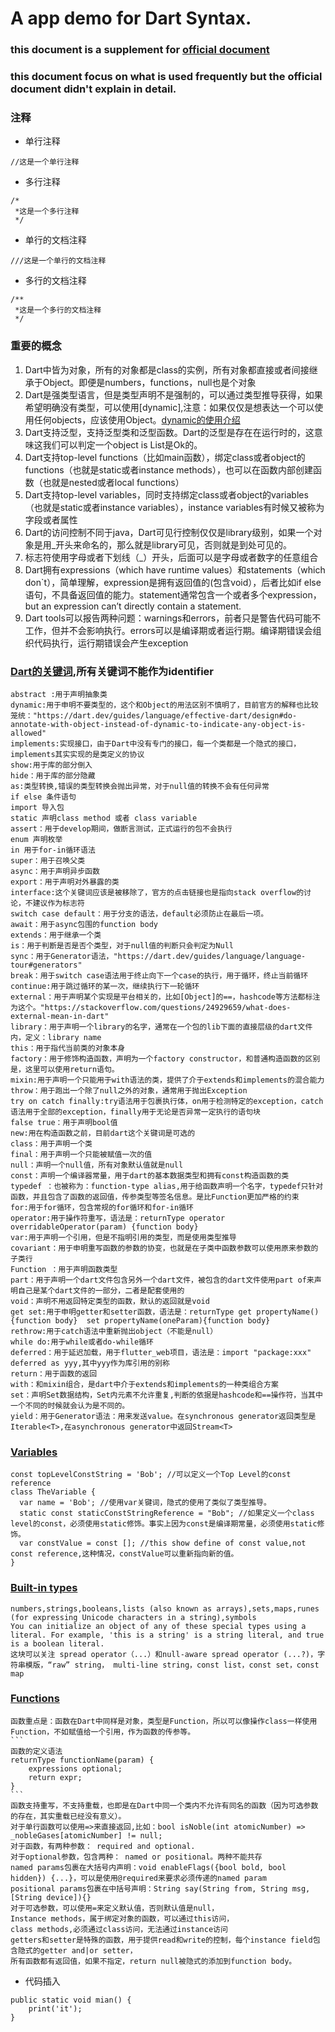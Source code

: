 # A app demo for Dart Syntax.

### this document is a supplement for [official document](https://dart.dev/guides/language/language-tour)
### this document focus on what is used frequently but the official document didn't explain in detail.

### 注释
- 单行注释
```
//这是一个单行注释
```
- 多行注释
```
/*
 *这是一个多行注释
 */
```
- 单行的文档注释
```
///这是一个单行的文档注释
```
- 多行的文档注释
```
/**
 *这是一个多行的文档注释
 */
```
### 重要的概念
1.  Dart中皆为对象，所有的对象都是class的实例，所有对象都直接或者间接继承于Object。即便是numbers，functions，null也是个对象
2.  Dart是强类型语言，但是类型声明不是强制的，可以通过类型推导获得，如果希望明确没有类型，可以使用[dynamic],注意：如果仅仅是想表达一个可以使用任何objects，应该使用Object。[dynamic的使用介绍](https://dart.dev/guides/language/effective-dart/design#do-annotate-with-object-instead-of-dynamic-to-indicate-any-object-is-allowed)
3.  Dart支持泛型，支持泛型类和泛型函数。Dart的泛型是存在在运行时的，这意味这我们可以判定一个object is List<int>是Ok的。
4.  Dart支持top-level functions（比如main函数），绑定class或者object的functions（也就是static或者instance methods），也可以在函数内部创建函数（也就是nested或者local functions）
5.  Dart支持top-level variables，同时支持绑定class或者object的variables（也就是static或者instance variables），instance variables有时候又被称为字段或者属性
6.  Dart的访问控制不同于java，Dart可见行控制仅仅是library级别，如果一个对象是用_开头来命名的，那么就是library可见，否则就是到处可见的。
7.  标志符使用字母或者下划线（_）开头，后面可以是字母或者数字的任意组合
8.  Dart拥有expressions（which have runtime values）和statements（which don`t），简单理解，expression是拥有返回值的(包含void），后者比如if else语句，不具备返回值的能力。statement通常包含一个或者多个expression，but an expression can’t directly contain a statement.
9.  Dart tools可以报告两种问题：warnings和errors，前者只是警告代码可能不工作，但并不会影响执行。errors可以是编译期或者运行期。编译期错误会组织代码执行，运行期错误会产生exception
### [Dart的关键词](https://dart.dev/guides/language/language-tour#keywords),所有关键词不能作为identifier  
    abstract :用于声明抽象类
    dynamic:用于申明不要类型的，这个和Object的用法区别不慎明了，目前官方的解释也比较笼统："https://dart.dev/guides/language/effective-dart/design#do-annotate-with-object-instead-of-dynamic-to-indicate-any-object-is-allowed"
    implements:实现接口，由于Dart中没有专门的接口，每一个类都是一个隐式的接口，implements其实实现的是类定义的协议
    show:用于库的部分倒入
    hide：用于库的部分隐藏
    as:类型转换,错误的类型转换会抛出异常，对于null值的转换不会有任何异常
    if else 条件语句
    import 导入包
    static 声明class method 或者 class variable
    assert：用于develop期间，做断言测试，正式运行的包不会执行
    enum 声明枚举
    in 用于for-in循环语法
    super：用于召唤父类
    async：用于声明异步函数
    export：用于声明对外暴露的类
    interface:这个关键词应该是被移除了，官方的点击链接也是指向stack overflow的讨论，不建议作为标志符
    switch case default：用于分支的语法，default必须防止在最后一项。
    await：用于async包围的function body
    extends：用于继承一个类
    is：用于判断是否是否个类型，对于null值的判断只会判定为Null
    sync：用于Generator语法，"https://dart.dev/guides/language/language-tour#generators"
    break：用于switch case语法用于终止向下一个case的执行，用于循环，终止当前循环
    continue:用于跳过循环的某一次，继续执行下一轮循环
    external：用于声明某个实现是平台相关的，比如[Object]的==，hashcode等方法都标注为这个。"https://stackoverflow.com/questions/24929659/what-does-external-mean-in-dart"
    library：用于声明一个library的名字，通常在一个包的lib下面的直接层级的dart文件内，定义：library name
    this：用于指代当前类的对象本身
    factory：用于修饰构造函数，声明为一个factory constructor，和普通构造函数的区别是，这里可以使用return语句。
    mixin:用于声明一个只能用于with语法的类，提供了介于extends和implements的混合能力
    throw：用于跑出一个除了null之外的对象，通常用于抛出Exception
    try on catch finally:try语法用于包裹执行体，on用于检测特定的exception，catch语法用于全部的exception，finally用于无论是否异常一定执行的语句块
    false true：用于声明bool值
    new:用在构造函数之前，目前dart这个关键词是可选的
    class：用于声明一个类
    final：用于声明一个只能被赋值一次的值
    null：声明一个null值，所有对象默认值就是null
    const：声明一个编译器常量，用于dart的基本数据类型和拥有const构造函数的类
    typedef ：也被称为：function-type alias,用于给函数声明一个名字，typedef只针对函数，并且包含了函数的返回值，传参类型等签名信息。是比Function更加严格的约束
    for:用于for循环，包含常规的for循环和for-in循环
    operator:用于操作符重写，语法是：returnType operator overridableOperator(param) {function body}
    var:用于声明一个引用，但是不指明引用的类型，而是使用类型推导
    covariant：用于申明重写函数的参数的协变，也就是在子类中函数参数可以使用原来参数的子类行
    Function ：用于声明函数类型
    part：用于声明一个dart文件包含另外一个dart文件，被包含的dart文件使用part of来声明自己是某个dart文件的一部分，二者是配套使用的
    void：声明不用返回特定类型的函数，默认的返回就是void
    get set:用于申明getter和setter函数，语法是：returnType get propertyName(){function body}  set propertyName(oneParam){function body}
    rethrow:用于catch语法中重新抛出object（不能是null）
    while do:用于while或者do-while循环
    deferred：用于延迟加载，用于flutter_web项目，语法是：import "package:xxx" deferred as yyy,其中yyy作为库引用的别称
    return：用于函数的返回
    with：和mixin组合，是dart中介于extends和implements的一种类组合方案
    set：声明Set数据结构，Set内元素不允许重复,判断的依据是hashcode和==操作符，当其中一个不同的时候就会认为是不同的。
    yield：用于Generator语法：用来发送value。在synchronous generator返回类型是Iterable<T>,在asynchronous generator中返回Stream<T>   
### [Variables](https://dart.dev/guides/language/language-tour#variables)  
```
const topLevelConstString = 'Bob'; //可以定义一个Top Level的const reference
class TheVariable {
  var name = 'Bob'; //使用var关键词，隐式的使用了类似了类型推导。
  static const staticConstStringReference = "Bob"; //如果定义一个class level的const，必须使用static修饰。事实上因为const是编译期常量，必须使用static修饰。
  var constValue = const []; //this show define of const value,not const reference,这种情况，constValue可以重新指向新的值。
}
```
### [Built-in types](https://dart.dev/guides/language/language-tour#built-in-types)
    numbers,strings,booleans,lists (also known as arrays),sets,maps,runes (for expressing Unicode characters in a string),symbols
    You can initialize an object of any of these special types using a literal. For example, 'this is a string' is a string literal, and true is a boolean literal.
    这块可以关注 spread operator（...）和null-aware spread operator (...?)，字符串模版，“raw” string， multi-line string，const list，const set，const map
    
### [Functions](https://dart.dev/guides/language/language-tour#functions)
    函数重点是：函数在Dart中同样是对象，类型是Function，所以可以像操作class一样使用Function，不如赋值给一个引用，作为函数的传参等。
    ```
    函数的定义语法
    returnType functionName(param) {
        expressions optional;
        return expr;
    }
    ```
    函数支持重写，不支持重载，也即是在Dart中同一个类内不允许有同名的函数（因为可选参数的存在，其实重载已经没有意义）。
    对于单行函数可以使用=>来直接返回,比如：bool isNoble(int atomicNumber) => _nobleGases[atomicNumber] != null;
    对于函数，有两种参数： required and optional.
    对于optional参数，包含两种： named or positional。两种不能共存
    named params包裹在大括号内声明：void enableFlags({bool bold, bool hidden}) {...}，可以是使用@required来要求必须传递的named param
    positional params包裹在中括号声明：String say(String from, String msg, [String device]){}
    对于可选参数，可以使用=来定义默认值，否则默认值是null，
    Instance methods，属于绑定对象的函数，可以通过this访问，
    class methods,必须通过class访问，无法通过instance访问
    getters和setter是特殊的函数，用于提供read和write的控制，每个instance field包含隐式的getter and|or setter，
    所有函数都有返回值，如果不指定，return null被隐式的添加到function body。
    
- 代码插入  
```
public static void mian() {
    print('it');
}
```


